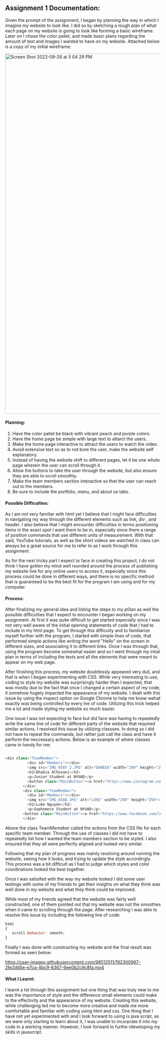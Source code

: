 ## Assignment 1 Documentation:

Given the prompt of the assignment, I began by planning the way in which I imagine my website to look like. I did so by sketching a rough plan of what each page on my website is going to look like forming a basic wireframe. Later on I chose the color pallet, and made basic plans regarding the amount of text and images I wanted to have on my website. Attached below is a copy of my initial wireframe:

<img width="1160" alt="Screen Shot 2022-09-26 at 5 04 29 PM" src="https://user-images.githubusercontent.com/98512511/192283966-44ee77fc-eda1-442c-a3d8-6fb9c6042a5c.png">

#### Planning:

1. Have the color pallet be black with vibrant peach and purple colors.
2. Have the home page be simple with large text to attarct the users.
3. Make the home page interactive to attract the users to watch the video.
4. Avoid extensive text so as to not bore the user, make the website self explanatory.
5. Instead of having the website shift to different pages, let it be one whole page wherein the user can scroll through it.
6. Allow the buttons to take the user through the website, but also ensure they are able to scroll smoothly.
7. Make the team members section interactive so that the user can reach out to the members. 
8. Be sure to include the portfolio, menu, and about us tabs. 

#### Possible Difficulties:

As I am not very familiar with html yet I believe that I might face difficulties in navigating my way through the different elements such as link, div , and header. I also believe that I might encounter difficulties in terms positioning items in the exact spot I want them to be in, especially since there a range of position commands that use different units of measurement. With that said, YouTube tutorials, as well as the short videos we watched in class can always be a great source for me to refer to as I work through this assignment.

As for the next tricky part I expect to face in creating this project, I do not think I have gotten my mind well rounded around the process of publishing my website live for any online users to access it, especially since this process could be done in different ways, and there is no specific method that is guaranteed to be the best fit for the program I am using and for my computer. 

#### Process:

After finalizing my general idea and listing the steps to my p0lan as well the possible difficulties that I expect to encounter I began working on my assignment. At first it was quite difficult to get started especially since I was not very well aware of the initial opening statements of code that I had to include in my html page. To get through this difficulty and to familiarize myself further with the program, I started with simple lines of code, that performed simple actions like writing the word "Hello" on the screen in different sizes, and associating it to different links. Once I was through that, using the program become somewhat easier and so I went through my intial plan in terms of including the texts and all the elements that were meant to appear on my web page. 

After finishing this process, my website doubtlessly appeared very dull, and that is when I began experimenting with CSS. While very interesting to use, coding to style my website was surprisingly harder than I expected, that was mostly due to the fact that once I changed a certain aspect of my code, it somehow hugely impacted the appearance of my website. I dealt with this issue by using the inspect option on Google Chrome to help me know wehat exactly was being controlled by every lne of code. Utilizing this trick helped me a lot and made styling my website so much easier. 

One issue I was not expecting to face but did face was having to repeatedly write the same line of code for different parts of the website that required similar actions. I resolved this issue by utilizing classses. In doing so I did not have to repeat the commands, but rather just call the class and have it perform the neccessary actions. Below is an example of where classes came in handy for me:

```javascript 

<div class="TeamMember">
          <div id="Members"></div>
          <img src="IMG_0587 2.JPG" alt="DHABIA" width="200" height="250">
          <h2>Dhabia Alhosani</h2>
          <p>Junior Student at NYUAD</p>
          <button class="MainButton"><a href="https://www.instagram.com/dhabialhosani/">Learn More</a></button>
        </div>
        <div class="TeamMember">
          <div id="Members"></div>
          <img src="IMG_0488.JPG" alt="LUKE" width="200" height="250">
          <h2>Luke Nguyen</h2>
          <p>Sophomore Student at NYUAD</p>
        <button class="MainButton"><a href="https://www.facebook.com/locnguyen20">Learn More</a></button>
        </div>
```

Above the class TeamMemeber called the actions from the CSS file for each specific team member. Through the use of classes I did not have to repeatedly list how I wanted the team members section to be styled. I also ensured that they all were perfectly aligned and looked very similar. 

Following that my plan of progress was mainly revolving around running the website, seeing how it looks, and trying to update the style accordingly. This process was a bit difficult as I had to judge which styles and color coordinations looked the best together. 

Once I was satisifed with the way my website looked I did some user testings with some of my friends to get their insights on what they think was well done in my website and what they think could be improved. 

While most of my friends agreed that the website was fairly well constructed, one of them pointed out that my website was not the smoothes when it came to scrolling through the page. After researching I was able to resolve this issue by including the following line of code: 

``` javascript
html
{
   scroll-behavior: smooth;
}
```

Finally I was done with constructing my website and the final result was formed as seen below: 


https://user-images.githubusercontent.com/98512511/192300967-2fe2dd5e-e7ca-4bc9-8367-6ee0b2c9c8fa.mp4



#### What I Learnt:
I learnt a lot through this assignment but one thing that was truly new to me was the importance of style and the difference small elements could make to the effectivity and the appearance of my website. Creating this website, while challenging led me to become more creative and made me more comfortable and familiar with coding using html and css. One thing that I have not yet experimented with and I look forward to using is java script, as we were only starting to learn about it, I was unable to incorprate it into my code in a working manner. However, I look forward to furthe rdeveloping my skills in javascript. 
